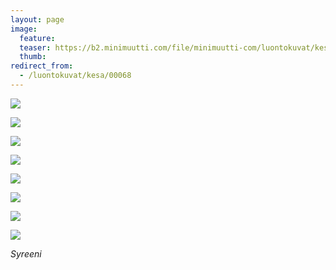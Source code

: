 ```yaml
---
layout: page
image:
  feature:
  teaser: https://b2.minimuutti.com/file/minimuutti-com/luontokuvat/kes%C3%A4/10/DS56288-245px.jpg
  thumb:
redirect_from:
  - /luontokuvat/kesa/00068
---
```


[![](https://b2.minimuutti.com/file/minimuutti-com/luontokuvat/kes%C3%A4/3/DS18893-800px.jpg)](https://dl.dropboxusercontent.com/sh/ea1wtnz7z734o12/AAAt0EgfP-hxIygWC_qYPi49a/luontokuvat/kes%C3%A4/3/DS18893.jpg)

[![](https://b2.minimuutti.com/file/minimuutti-com/luontokuvat/kes%C3%A4/3/DS18926-800px.jpg)](https://dl.dropboxusercontent.com/sh/ea1wtnz7z734o12/AAArPq0VFJfpZ0qLO5MWTl_pa/luontokuvat/kes%C3%A4/3/DS18926.jpg)

[![](https://b2.minimuutti.com/file/minimuutti-com/luontokuvat/kes%C3%A4/3/DS18927-800px.jpg)](https://dl.dropboxusercontent.com/sh/ea1wtnz7z734o12/AABgGZ56jPuSQp7G0ZEJJuk8a/luontokuvat/kes%C3%A4/3/DS18927.jpg)

[![](https://b2.minimuutti.com/file/minimuutti-com/luontokuvat/kes%C3%A4/3/DS18931-800px.jpg)](https://dl.dropboxusercontent.com/sh/ea1wtnz7z734o12/AAC7kk-X4vxgoYRQEa1mfxNda/luontokuvat/kes%C3%A4/3/DS18931.jpg)

[![](https://b2.minimuutti.com/file/minimuutti-com/luontokuvat/kes%C3%A4/3/DS18937-800px.jpg)](https://dl.dropboxusercontent.com/sh/ea1wtnz7z734o12/AABIEdmcNqeWjDY36xGDH3Qha/luontokuvat/kes%C3%A4/3/DS18937.jpg)

[![](https://b2.minimuutti.com/file/minimuutti-com/luontokuvat/kes%C3%A4/10/DS56281-800px.jpg)](https://dl.dropboxusercontent.com/sh/ea1wtnz7z734o12/AAAOc3mXdIVUkS6_yXNWdrmCa/luontokuvat/kes%C3%A4/10/DS56281.jpg)

[![](https://b2.minimuutti.com/file/minimuutti-com/luontokuvat/kes%C3%A4/10/DS56284-800px.jpg)](https://dl.dropboxusercontent.com/sh/ea1wtnz7z734o12/AAC7vxeTJVeQ0BN2QyEc6NlDa/luontokuvat/kes%C3%A4/10/DS56284.jpg)

[![](https://b2.minimuutti.com/file/minimuutti-com/luontokuvat/kes%C3%A4/10/DS56288-800px.jpg)](https://dl.dropboxusercontent.com/sh/ea1wtnz7z734o12/AADzCWJPNrIpsM9h0Mt7Mqtla/luontokuvat/kes%C3%A4/10/DS56288.jpg)

*Syreeni*
